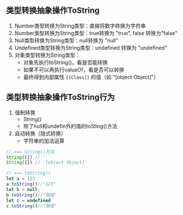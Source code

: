 ## 类型转换抽象操作ToString
1. Number类型转换为String类型：直接将数字转换为字符串
2. Number类型转换为String类型：true转换为 "true", false 转换为"false"
3. Null类型转换为String类型：null转换为 "null"
4. Undefined类型转换为String类型：undefined 转换为 "undefined"
5. 对象类型转换为String类型：
    * 对象先执行toString()，看是否能转换
    * 如果不可以再执行valueOf，看是否可以转换
    * 最终得到内部属性 `[[Class]]` 的值（如 "[object Object]"）

## 类型转换抽象操作ToString行为
1. 强制转换
    * String()
    * 除了null和undefin外的值的toSting()方法
2. 自动转换（隐式转换）
    * 字符串的加法运算
```js
// === String()方法
String([]) // ''
String({}) // '[object Object]'

// === toString()
let a = 123
a.toString()//"123"
let b = null;
b.toString()//"报错"
let c = undefined
c.toString()//"报错"
```